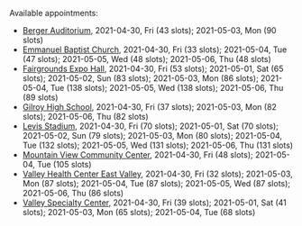 Available appointments:

* [Berger Auditorium](https://schedulecare.sccgov.org/mychartprd/SignupAndSchedule/EmbeddedSchedule?id=132694&vt=1277&dept=101064003), 2021-04-30, Fri (43 slots); 2021-05-03, Mon (90 slots)
* [Emmanuel Baptist Church](https://schedulecare.sccgov.org/mychartprd/SignupAndSchedule/EmbeddedSchedule?id=132871&vt=1277&dept=101064006), 2021-04-30, Fri (33 slots); 2021-05-04, Tue (47 slots); 2021-05-05, Wed (48 slots); 2021-05-06, Thu (48 slots)
* [Fairgrounds Expo Hall](https://schedulecare.sccgov.org/mychartprd/SignupAndSchedule/EmbeddedSchedule?id=132726&vt=1277&dept=101064002), 2021-04-30, Fri (53 slots); 2021-05-01, Sat (65 slots); 2021-05-02, Sun (83 slots); 2021-05-03, Mon (86 slots); 2021-05-04, Tue (138 slots); 2021-05-05, Wed (138 slots); 2021-05-06, Thu (89 slots)
* [Gilroy High School](https://schedulecare.sccgov.org/mychartprd/SignupAndSchedule/EmbeddedSchedule?id=132980&vt=1277&dept=101064008), 2021-04-30, Fri (37 slots); 2021-05-03, Mon (82 slots); 2021-05-06, Thu (82 slots)
* [Levis Stadium](https://schedulecare.sccgov.org/mychartprd/SignupAndSchedule/EmbeddedSchedule?id=132723&vt=1277&dept=101064004), 2021-04-30, Fri (70 slots); 2021-05-01, Sat (70 slots); 2021-05-02, Sun (79 slots); 2021-05-03, Mon (80 slots); 2021-05-04, Tue (132 slots); 2021-05-05, Wed (131 slots); 2021-05-06, Thu (131 slots)
* [Mountain View Community Center](https://schedulecare.sccgov.org/mychartprd/SignupAndSchedule/EmbeddedSchedule?id=132472&vt=1277&dept=101064001), 2021-04-30, Fri (48 slots); 2021-05-04, Tue (105 slots)
* [Valley Health Center East Valley](https://schedulecare.sccgov.org/mychartprd/SignupAndSchedule/EmbeddedSchedule?id=132268&vt=1277&dept=101064007), 2021-04-30, Fri (32 slots); 2021-05-03, Mon (87 slots); 2021-05-04, Tue (87 slots); 2021-05-05, Wed (87 slots); 2021-05-06, Thu (86 slots)
* [Valley Specialty Center](https://schedulecare.sccgov.org/mychartprd/SignupAndSchedule/EmbeddedSchedule?id=132277&vt=1277&dept=101001072), 2021-04-30, Fri (39 slots); 2021-05-01, Sat (41 slots); 2021-05-03, Mon (65 slots); 2021-05-04, Tue (68 slots)
